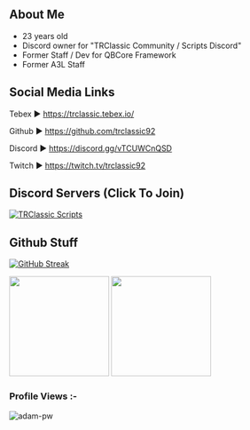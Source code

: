 ## About Me

- 23 years old
- Discord owner for "TRClassic Community / Scripts Discord"
- Former Staff / Dev for QBCore Framework
- Former A3L Staff


## Social Media Links

Tebex ► https://trclassic.tebex.io/

Github ► https://github.com/trclassic92

Discord  ►  https://discord.gg/vTCUWCnQSD

Twitch ► https://twitch.tv/trclassic92

## Discord Servers (Click To Join)
[![TRClassic Scripts](https://discordapp.com/api/guilds/947322449270292480/widget.png?style=banner2)](https://discord.gg/vTCUWCnQSD)

## Github Stuff
[![GitHub Streak](https://github-readme-streak-stats.herokuapp.com?user=trclassic92&theme=dark&date_format=M%20j%5B%2C%20Y%5D&fire=f20000&ring=f20000&currStreakLabel=f20000)](https://git.io/streak-stats)

<p align="left">
  <img height="180rem" src="https://github-readme-stats-eight-theta.vercel.app/api?username=trclassic92&layout=compact&show_icons=true&include_all_commits=true&hide_border=true&count_private=true&title_color=a40619&icon_color=a960ff&text_color=ffffff&bg_color=0c0b0c"/>
  <img height="180rem" src="https://github-readme-stats-eight-theta.vercel.app/api/top-langs/?username=trclassic92&langs_count=10&layout=compact&hide_border=true&title_color=a40619&icon_color=a960ff&text_color=ffffff&bg_color=0c0b0c"/>
</a>
</p>


<p align="right"> <h3>Profile Views :-</h3> <img src="https://komarev.com/ghpvc/?username=trclassic92&label=Profile%20views&color=c82107&style=flat"
    alt="adam-pw" /> 
  </p>
<br>
